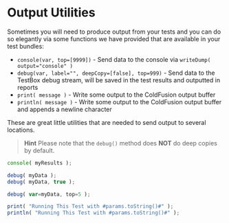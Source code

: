 # Output Utilities

Sometimes you will need to produce output from your tests and you can do so elegantly via some functions we have provided that are available in your test bundles:

* `console(var, top=[9999])` - Send data to the console via `writeDump( output="console" )`
* `debug(var, label="", deepCopy=[false], top=999)` - Send data to the TestBox debug stream, will be saved in the test results and outputted in reports
* `print( message )` - Write some output to the ColdFusion output buffer
* `println( message )` - Write some output to the ColdFusion output buffer and appends a newline character

These are great little utilities that are needed to send output to several locations.

> **Hint** Please note that the `debug()` method does **NOT** do deep copies by default.

```javascript
console( myResults );

debug( myData );
debug( myData, true );

debug( var=myData, top=5 );

print( "Running This Test with #params.toString()#" );
println( "Running This Test with #params.toString()#" );
```

